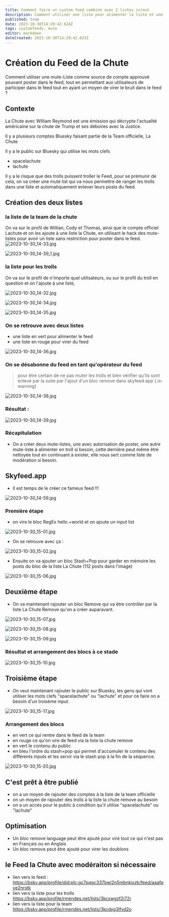 ```yaml
---
title: Comment faire un custom feed combiné avec 2 listes in/out
description: Comment utiliser une liste pour alimenter la liste et une liste pour comme source remove?
published: true
date: 2023-10-30T14:29:42.624Z
tags: customfeeds, mute
editor: markdown
dateCreated: 2023-10-30T14:29:42.623Z
---
```


# Création du Feed de la Chute

Comment utiliser une mute-Liste comme source de compte approuvé pouvant poster dans le feed, tout en permettant aux utilisateurs de participer dans le feed tout en ayant un moyen de virer le bruit dans le feed ? 

## Contexte

La Chute avec William Reymond est une émission qui décrypte l'actualité américaine sur la chute de Trump et ses déboires avec la Justice. 

Il y a plusieurs comptes Bluesky faisant partie de la Team officielle, La Chute

Il y a le public sur Bluesky qui utilise les mots clefs 
- spacelachute
- lachute

Il y a le risque que des trolls puissent troller le Feed, pour se prémunir de cela, on va créer une mute list qui va nous permettre de ranger les trolls dans une liste et automatiquement enlever leurs posts du feed. 

## Création des deux listes

### la liste de la team de la chute

On va sur le profil de Willian, Cody et Thomas, ainsi que le compte officiel Lachute
et on les ajoute à une liste la Chute, en utilisant le hack des mute-listes pour avoir un liste sans restriction pour poster dans le feed. 
![2023-10-30_14-33.jpg](/captures/2023-10-30_14-33.jpg)

![2023-10-30_14-39_1.jpg](/captures/2023-10-30_14-39_1.jpg)


### la liste pour les trolls


On va sur le profil de n'importe quel utilisateurs, ou sur le profil du troll en question et on l'ajoute à une liste, 

![2023-10-30_14-32.jpg](/captures/2023-10-30_14-32.jpg)

![2023-10-30_14-34.jpg](/captures/2023-10-30_14-34.jpg)

![2023-10-30_14-35.jpg](/captures/2023-10-30_14-35.jpg)

### On se retrouve avec deux listes
- une liste en vert pour alimenter le feed
- une liste en rouge pour virer du feed

![2023-10-30_14-36.jpg](/captures/2023-10-30_14-36.jpg)

### On se désabonne du feed en tant qu'opérateur du feed

> pour être certain de ne pas muter les trolls et bien vérifier qu'ils sont enlevé par la suite par l'ajout d'un bloc remove dans skyfeed.app
{.is-warning}


![2023-10-30_14-38.jpg](/captures/2023-10-30_14-38.jpg)

### Résultat : 

![2023-10-30_14-39.jpg](/captures/2023-10-30_14-39.jpg)

### Récapitulation


- On a créer deux mute-listes, une avec autorisation de poster, une autre mute-liste à alimenter en troll si besoin, cette dernière peut même être nettoyée tout en continuant à exister, elle nous sert comme liste de modération si besoin.

## Skyfeed.app

- Il est temps de le créer ce fameux feed !!!

![2023-10-30_14-59.jpg](/captures/2023-10-30_14-59.jpg)

### Première étape 

- on vire le bloc RegEx hello.+world et on ajoute un input list

![2023-10-30_15-01.jpg](/captures/2023-10-30_15-01.jpg)

- On se retrouve avec ça : 

![2023-10-30_15-02.jpg](/captures/2023-10-30_15-02.jpg)

- Ensuite on va ajouter un bloc Stash+Pop pour garder en mémoire les posts du bloc de la liste La Chute (112 posts dans l'image)

![2023-10-30_15-06.jpg](/captures/2023-10-30_15-06.jpg)

## Deuxième étape

- On va maintenant rajouter un bloc Remove qui va être contrôler par la liste La Chute Remove qu'on a créer auparavant. 

![2023-10-30_15-07.jpg](/captures/2023-10-30_15-07.jpg)

![2023-10-30_15-08.jpg](/captures/2023-10-30_15-08.jpg)

![2023-10-30_15-09.jpg](/captures/2023-10-30_15-09.jpg)

### Résultat et arrangement des blocs à ce stade

![2023-10-30_15-10.jpg](/captures/2023-10-30_15-10.jpg)

## Troisième étape

- On veut maintenant rajouter le public sur Bluesky, les gens qui vont utiliser les mots clefs "spacelachute" ou "lachute" et pour ce faire on a besoin d'un troisème input.

![2023-10-30_15-17.jpg](/captures/2023-10-30_15-17.jpg)

### Arrangement des blocs

- en vert ce qui rentre dans le feed de la team
- en rouge ce qu'on vire de feed via la liste la chute remove
- en vert le contenu du public
- en bleu l'ordre du stash+pop qui permet d'accumuler le contenu des différents inputs et les servir via le stash pop à la fin de la séquence.

![2023-10-30_15-20.jpg](/captures/2023-10-30_15-20.jpg)

## C'est prêt à être publié

- on a un moyen de rajouter des comptes à la liste de la team officielle
- on un moyen de rajouter des trolls à la liste la chute remove au besoin
- on a un accès pour le public à condition qu'il utilise "spacelachute" ou "lachute"

## Optimisation

- Un bloc remove language peut être ajouté pour viré tout ce qui n'est pas en Français ou en Anglais
- Un bloc remove peut être ajouté pour virer les doublons


## le Feed la Chute avec modéraiton si nécessaire

- lien vers le feed :  
https://bsky.app/profile/did:plc:gc7pqgc337bwj2n5mbnkixzk/feed/aaafpye2nrstk
- lien vers la liste pour les trolls
https://bsky.app/profile/rmendes.net/lists/3kcxwgzf2i72r
- lien vers la liste pour la team
https://bsky.app/profile/rmendes.net/lists/3kcdxg3lfvd2o
